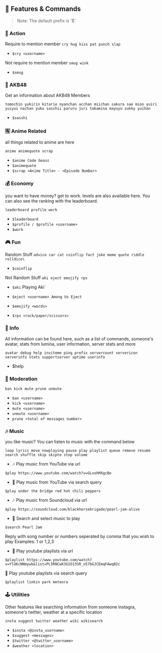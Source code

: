 ## 📝 Features & Commands

> Note: The default prefix is '$'

### 🏹 Action
Require to mention member `cry hug kiss pat punch slap`
* `$cry <username>`

Not require to mention member `smug wink`
* `$smug`

### 💃 AKB48
Get an information about AKB48 Members 

`tomochin yukirin kitarie nyanchan acchan miichan sakura sae mion yuiri yuiyui nachan yuko sasshii paruru juri takamina mayuyu zukky yuihan`
* `$sasshi`

### 🈶 Anime Related
all things related to anime are here

`anime animequote scrap`
* `$anime Code Geass`
* `$animequote`
* `$scrap <Anime Title> - <Episode Number>`

### 💰 Economy
you want to have money? get to work. levels are also available here. You can also see the ranking with the leaderboard.

`leaderboard profile work`
* `$leaderboard`
* `$profile / $profile <username>`
* `$work`

### 🎮 Fun
Random Stuff `advice car cat coinflip fact joke meme quote riddle rolldice\`
* `$coinflip`

Not Random Stuff `aki eject emojify rps`
* `$aki` Playing Aki`
* `$eject <username> Among Us Eject`
* `$emojify <words>`

* `$rps <rock/paper/scissors>`

### 📃 Info
All information can be found here, such as a list of commands, someone's avatar, stats from lumina, user information, server stats and more

`avatar debug help inviteme ping prefix servercount servericon serverinfo stats supportserver uptime userinfo`
* $help

### 🔧 Moderation
`ban kick mute prune unmute`
* `ban <username>`
* `kick <username>`
* `mute <username>`
* `unmute <username>` 
* `prune <total of messages number>`

### 🎶 Music
you like music? You can listen to music with the command below

`loop lyrics move nowplaying pause play playlist queue remove resume search shuffle skip skipto stop volume`
* 🎶 Play music from YouTube via url

`$play https://www.youtube.com/watch?v=GLvohMXgcBo`

* 🔎 Play music from YouTube via search query

`$play under the bridge red hot chili peppers`

* 🎶 Play music from Soundcloud via url

`$play https://soundcloud.com/blackhorsebrigade/pearl-jam-alive`

* 🔎 Search and select music to play

`$search Pearl Jam`
  
  Reply with song number or numbers seperated by comma that you wish to play
  Examples: 1 or 1,2,3

* 📃 Play youtube playlists via url

`$playlist https://www.youtube.com/watch?v=YlUKcNNmywk&list=PL5RNCwK3GIO13SR_o57bGJCEmqFAwq82c`

🔎 Play youtube playlists via search query

`$playlist linkin park meteora`

### 🕹 Utilities
Other features like searching information from someone instagra, someone's twitter, weather at a specific location

`insta suggest twitter weather wiki wikisearch`
* `$insta <@insta_username>`
* `$suggest <messages>`
* `$twitter <@twitter_username>` 
* `$weather <location>` 